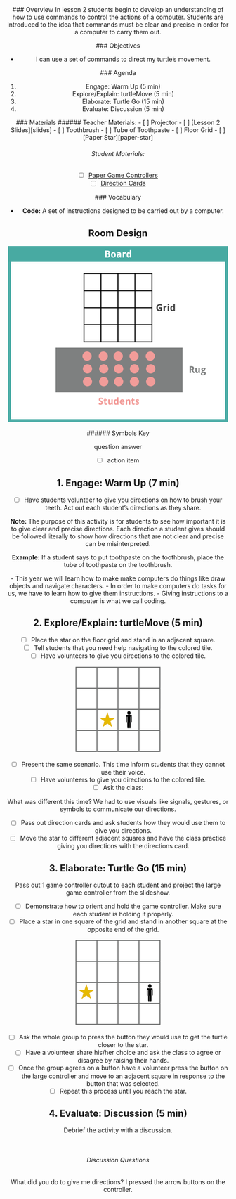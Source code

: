 <header class='header' title='turtleMove Part I' subtitle='Lesson 2'/>

<notable>
<iconp src='/icons/activity.png'>### Overview</iconp>
In lesson 2 students begin to develop an understanding of how to use commands to control the actions of a computer. Students are introduced to the idea that commands must be clear and precise in order for a computer to carry them out.

<iconp src='/icons/objectives.png'>### Objectives</iconp>
- I can use a set of commands to direct my turtle’s movement.

<iconp src='/icons/agenda.png'>### Agenda</iconp>

1. Engage: Warm Up (5 min)
1. Explore/Explain: turtleMove (5 min)
1. Elaborate: Turtle Go (15 min)
1. Evaluate: Discussion (5 min)

<note>
<iconp src='/icons/materials.png'>### Materials</iconp>
###### Teacher Materials:
- [ ] Projector
- [ ] [Lesson 2 Slides][slides]
- [ ] Toothbrush
- [ ] Tube of Toothpaste
- [ ] Floor Grid
- [ ] [Paper Star][paper-star]

###### Student Materials:
- [ ] [Paper Game Controllers][paper-controllers]
- [ ] [Direction Cards][direction-cards]

<iconp src='/icons/vocab.png'>### Vocabulary</iconp>

- **Code:** A set of instructions designed to be carried out by a computer.

</note>

<pagebreak/>

## Room Design

![room](./images/layout-rug-grid.png)

<note borderLeft='2px solid green' mt='2em'>
###### Symbols Key

<iconp ml='1.65em' type='question'>question</iconp>
<iconp ml='1.65em' type='answer'>answer</iconp>
- [ ] action item
</note>

<pagebreak/>


## 1. Engage: Warm Up (7 min)

- [ ] Have students volunteer to give you directions on how to brush your teeth. Act out each student’s directions as they share.


**Note:** The purpose of this activity is for students to see how important it is to give clear and precise directions. Each direction a student gives should be followed literally to show how directions that are not clear and precise can be misinterpreted.

**Example:** If a student says to put toothpaste on the toothbrush, place the tube of toothpaste on the toothbrush.


<note type='key' title='Key Points'>
- This year we will learn how to make make computers do things like draw objects and navigate characters.
- In order to make computers do tasks for us, we have to learn how to give them instructions.
- Giving instructions to a computer is what we call coding.
</note>

## 2. Explore/Explain: turtleMove (5 min)

- [ ] Place the star on the floor grid and stand in an adjacent square.
- [ ] Tell students that you need help navigating to the colored tile.
- [ ] Have volunteers to give you directions to the colored tile.

![grid-one](./images/grid-one.png)


- [ ] Present the same scenario. This time inform students that they cannot use their voice.
- [ ] Have volunteers to give you directions to the colored tile.
- [ ] Ask the class:

<iconp type='question'>What was different this time?</iconp>
<iconp type='answer'>We had to use visuals like signals, gestures, or symbols to communicate our directions.</iconp>

- [ ] Pass out direction cards and ask students how they would use them to give you directions.
- [ ] Move the star to different adjacent squares and have the class practice giving you directions with the directions card.

## 3. Elaborate: Turtle Go (15 min)

Pass out 1 game controller cutout to each student and project the large game controller from the slideshow.
<br/>
- [ ] Demonstrate how to orient and hold the game controller. Make sure each student is holding it properly.
- [ ] Place a star in one square of the grid and stand in another square at the opposite end of the grid.

![grid-two](./images/grid-two.png)


- [ ] Ask the whole group to press the button they would use to get the turtle closer to the star.
- [ ] Have a volunteer share his/her choice and ask the class to agree or disagree by raising their hands.
- [ ] Once the group agrees on a button have a volunteer press the button on the large controller and move to an adjacent square in response to the button that was selected.
- [ ] Repeat this process until you reach the star.

## 4. Evaluate: Discussion (5 min)

Debrief the activity with a discussion.

<br/>

###### Discussion Questions

<iconp type='question'>What did you do to give me directions?</iconp>
<iconp type='answer'>I pressed the arrow buttons on the controller.</iconp>

</notable>

[slides]: https://drive.google.com/open?id=1Ff8QsgmBG1q5Pa-Kq14IPe-3HArs8f7EAW73lxKFVBk
[paper-star]: https://drive.google.com/open?id=0B48_2vIyABioelNBOFh0VHhWaEE
[paper-controllers]: https://drive.google.com/open?id=0B48_2vIyABioRVJkODVORy1FNEk
[direction-cards]: https://drive.google.com/open?id=0B48_2vIyABioRm5NbkN4VGxZU2s
